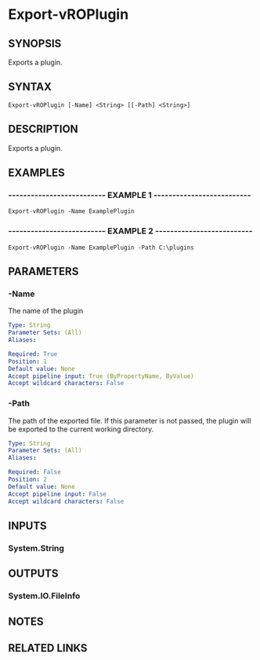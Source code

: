 # Export-vROPlugin

## SYNOPSIS
Exports a plugin.

## SYNTAX

```
Export-vROPlugin [-Name] <String> [[-Path] <String>]
```

## DESCRIPTION
Exports a plugin.

## EXAMPLES

### -------------------------- EXAMPLE 1 --------------------------
```
Export-vROPlugin -Name ExamplePlugin
```

### -------------------------- EXAMPLE 2 --------------------------
```
Export-vROPlugin -Name ExamplePlugin -Path C:\plugins
```

## PARAMETERS

### -Name
The name of the plugin

```yaml
Type: String
Parameter Sets: (All)
Aliases: 

Required: True
Position: 1
Default value: None
Accept pipeline input: True (ByPropertyName, ByValue)
Accept wildcard characters: False
```

### -Path
The path of the exported file.
If this parameter is not passed, the plugin
will be exported to the current working directory.

```yaml
Type: String
Parameter Sets: (All)
Aliases: 

Required: False
Position: 2
Default value: None
Accept pipeline input: False
Accept wildcard characters: False
```

## INPUTS

### System.String

## OUTPUTS

### System.IO.FileInfo

## NOTES

## RELATED LINKS

